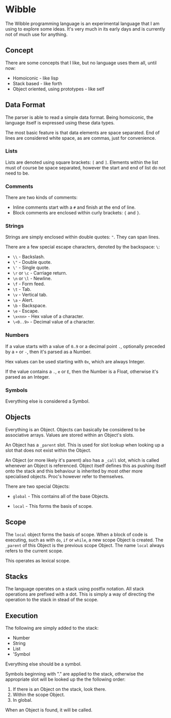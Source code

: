 # Wibble

The Wibble programming language is an experimental language that I am using to explore some ideas.
It's very much in its early days and is currently not of much use for anything.

## Concept

There are some concepts that I like, but no language uses them all, until now:

- Homoiconic - like lisp
- Stack based - like forth
- Object oriented, using prototypes - like self

## Data Format

The parser is able to read a simple data format.
Being homoiconic, the language itself is expressed using these data types.

The most basic feature is that data elements are space separated.
End of lines are considered white space, as are commas, just for convenience.

### Lists

Lists are denoted using square brackets: `[` and `]`.
Elements within the list must of course be space separated, however the start and end of list
do not need to be.

### Comments

There are two kinds of comments:

- Inline comments start with a `#` and finish at the end of line.
- Block comments are enclosed within curly brackets: `{` and `}`.

### Strings

Strings are simply enclosed within double quotes: `"`.
They can span lines.

There are a few special escape characters, denoted by the backspace: `\`:

- `\\` - Backslash.
- `\"` - Double quote.
- `\'` - Single quote.
- `\r` or `\c` - Carriage return.
- `\n` or `\l` - Newline.
- `\f` - Form feed.
- `\t` - Tab.
- `\v` - Vertical tab.
- `\a` - Alert.
- `\b` - Backspace.
- `\e` - Escape.
- `\x<nn>` - Hex value of a character.
- `\<0..9>` - Decimal value of a character.

### Numbers

If a value starts with a value of `0`..`9` or a decimal point `.`, 
optionally preceded by a `+` or `-`,
then it's parsed as a Number.

Hex values can be used starting with `0x`, which are always Integer.

If the value contains a `.`, `e` or `E`, then the Number is a Float, otherwise it's parsed as
an Integer.

### Symbols

Everything else is considered a Symbol.

## Objects

Everything is an Object. Objects can basically be considered to be associative arrays.
Values are stored within an Object's slots.

An Object has a `_parent` slot. This is used for slot lookup when looking up a slot that
does not exist within the Object.

An Object (or more likely it's parent) also has a `_call` slot, which is called whenever an
Object is referenced. Object itself defines this as pushing itself onto the stack and this
behaviour is inherited by most other more specialised objects. Proc's however refer to themselves.

There are two special Objects:

- `global` - This contains all of the base Objects.

- `local` - This forms the basis of scope.

## Scope

The `local` object forms the basis of scope. When a block of code is executing, such as with `do`, `if` or `while`, a new scope Object is created. The `_parent` of this Object is the previous scope Object. The name `local` always refers to the current scope.

This operates as lexical scope.

## Stacks

The language operates on a stack using postfix notation.
All stack operations are prefixed with a dot.
This is simply a way of directing the operation to the stack in stead of the scope.

## Execution

The following are simply added to the stack:
- Number
- String
- List
- 'Symbol

Everything else should be a symbol.

Symbols beginning with "." are applied to the stack, otherwise the appropriate
slot will be looked up the the following order:

1. If there is an Object on the stack, look there.
2. Within the scope Object.
3. In global.

When an Object is found, it will be called.